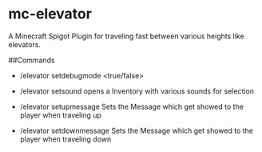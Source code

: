 # mc-elevator
A Minecraft Spigot Plugin for traveling fast between various heights like elevators.

##Commands
- /elevator setdebugmode <true/false>

- /elevator setsound
  opens a Inventory with various sounds for selection

- /elevator setupmessage <MESSAGE>
  Sets the Message which get showed to the player when traveling up

- /elevator setdownmessage <MESSAGE>
  Sets the Message which get showed to the player when traveling down
